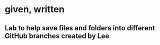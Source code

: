  # given, written
 ## Lab to help save files and folders into different GitHub branches created by Lee
 
